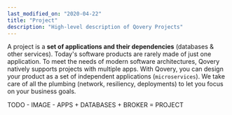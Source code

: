 ```yaml
---
last_modified_on: "2020-04-22"
title: "Project"
description: "High-level description of Qovery Projects"
---
```

A project is a **set of applications and their dependencies** (databases & other services). Today's software products are rarely made of just one application. 
To meet the needs of modern software architectures, Qovery natively supports projects with multiple apps. With Qovery, you can design your product as a set of independent applications (`microservices`). We take care of all the plumbing (network, resiliency, deployments) to let you focus on your business goals.

TODO - IMAGE - APPS + DATABASES + BROKER = PROJECT



